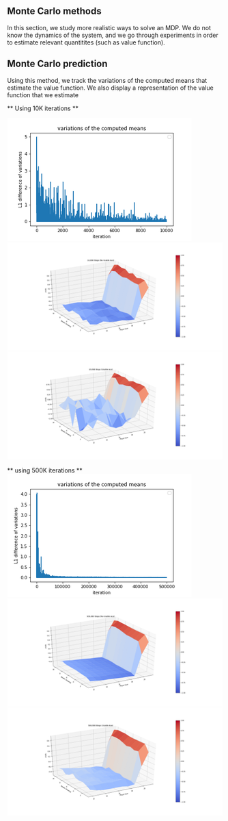 ## Monte Carlo methods

In this section, we study more realistic ways to solve an MDP. We do not know the dynamics of the system, and we go through experiments in order to estimate relevant quantitites (such as value function).

## Monte Carlo prediction
Using this method, we track the variations of the computed means that estimate the value function. We also display a representation of the value function that we estimate

** Using 10K iterations **

![alt text](https://github.com/simon555/RL/blob/master/MonteCarlo/MonteCarlPrediction/10K_evolutionMean.png)
![alt text](https://github.com/simon555/RL/blob/master/MonteCarlo/MonteCarlPrediction/10%2C000%20Steps%20(No%20Usable%20Ace).png
)
![alt text](https://github.com/simon555/RL/blob/master/MonteCarlo/MonteCarlPrediction/10%2C000%20Steps%20(Usable%20Ace).png
)

** using 500K iterations **
![alt text](https://github.com/simon555/RL/blob/master/MonteCarlo/MonteCarlPrediction/500K_evolutionMean.png)
![alt text](https://github.com/simon555/RL/blob/master/MonteCarlo/MonteCarlPrediction/500%2C000%20Steps%20(No%20Usable%20Ace).png
)
![alt text](https://github.com/simon555/RL/blob/master/MonteCarlo/MonteCarlPrediction/500%2C000%20Steps%20(Usable%20Ace).png
)
